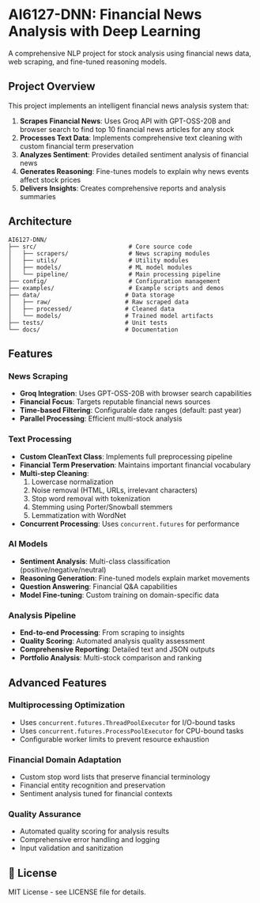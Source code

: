 # AI6127-DNN: Financial News Analysis with Deep Learning

A comprehensive NLP project for stock analysis using financial news data, web scraping, and fine-tuned reasoning models.

## Project Overview

This project implements an intelligent financial news analysis system that:

1. **Scrapes Financial News**: Uses Groq API with GPT-OSS-20B and browser search to find top 10 financial news articles for any stock
2. **Processes Text Data**: Implements comprehensive text cleaning with custom financial term preservation
3. **Analyzes Sentiment**: Provides detailed sentiment analysis of financial news
4. **Generates Reasoning**: Fine-tunes models to explain why news events affect stock prices
5. **Delivers Insights**: Creates comprehensive reports and analysis summaries

## Architecture

```
AI6127-DNN/
├── src/                          # Core source code
│   ├── scrapers/                 # News scraping modules
│   ├── utils/                    # Utility modules
│   ├── models/                   # ML model modules
│   └── pipeline/                 # Main processing pipeline
├── config/                       # Configuration management
├── examples/                     # Example scripts and demos
├── data/                        # Data storage
│   ├── raw/                     # Raw scraped data
│   ├── processed/               # Cleaned data
│   └── models/                  # Trained model artifacts
├── tests/                       # Unit tests
└── docs/                        # Documentation
```

## Features

### News Scraping
- **Groq Integration**: Uses GPT-OSS-20B with browser search capabilities
- **Financial Focus**: Targets reputable financial news sources
- **Time-based Filtering**: Configurable date ranges (default: past year)
- **Parallel Processing**: Efficient multi-stock analysis

### Text Processing
- **Custom CleanText Class**: Implements full preprocessing pipeline
- **Financial Term Preservation**: Maintains important financial vocabulary
- **Multi-step Cleaning**:
  1. Lowercase normalization
  2. Noise removal (HTML, URLs, irrelevant characters)
  3. Stop word removal with tokenization
  4. Stemming using Porter/Snowball stemmers
  5. Lemmatization with WordNet
- **Concurrent Processing**: Uses `concurrent.futures` for performance

### AI Models
- **Sentiment Analysis**: Multi-class classification (positive/negative/neutral)
- **Reasoning Generation**: Fine-tuned models explain market movements
- **Question Answering**: Financial Q&A capabilities
- **Model Fine-tuning**: Custom training on domain-specific data

### Analysis Pipeline
- **End-to-end Processing**: From scraping to insights
- **Quality Scoring**: Automated analysis quality assessment
- **Comprehensive Reporting**: Detailed text and JSON outputs
- **Portfolio Analysis**: Multi-stock comparison and ranking


## Advanced Features

### Multiprocessing Optimization
- Uses `concurrent.futures.ThreadPoolExecutor` for I/O-bound tasks
- Uses `concurrent.futures.ProcessPoolExecutor` for CPU-bound tasks
- Configurable worker limits to prevent resource exhaustion

### Financial Domain Adaptation
- Custom stop word lists that preserve financial terminology
- Financial entity recognition and preservation
- Sentiment analysis tuned for financial contexts

### Quality Assurance
- Automated quality scoring for analysis results
- Comprehensive error handling and logging
- Input validation and sanitization

## 📄 License

MIT License - see LICENSE file for details.
